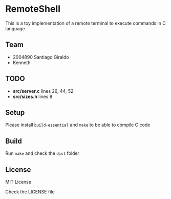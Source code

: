 # RemoteShell

This is a toy implementation of a remote terminal to execute commands in C language

## Team
- 2004890 Santiago Giraldo
- Kenneth

## TODO

- **src/server.c** lines 26, 44, 52
- **src/sizes.h** lines 8

## Setup

Please install `build-essential` and `make` to be able to compile C code

## Build

Run `make` and check the `dist` folder

## License

MIT License

Check the LICENSE file